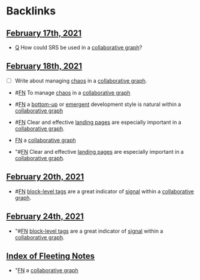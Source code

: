 
# Backlinks
## [February 17th, 2021](<February 17th, 2021.md>)
- [Q](<Q.md>) How could SRS be used in a [collaborative graph](<collaborative graph.md>)?

## [February 18th, 2021](<February 18th, 2021.md>)
- [ ] Write about managing [chaos](<chaos.md>) in a [collaborative graph](<collaborative graph.md>).

- #[FN](<FN.md>) To manage [chaos](<chaos.md>) in a [collaborative graph](<collaborative graph.md>)

- #[FN](<FN.md>) a [bottom-up](<bottom-up.md>) or [emergent](<emergent.md>) development style is natural within a [collaborative graph](<collaborative graph.md>)

- #[FN](<FN.md>) Clear and effective [landing pages](<landing pages.md>) are especially important in a [collaborative graph](<collaborative graph.md>).

- [FN](<FN.md>) a [collaborative graph](<collaborative graph.md>)

- "#[FN](<FN.md>) Clear and effective [landing pages](<landing pages.md>) are especially important in a [collaborative graph](<collaborative graph.md>).

## [February 20th, 2021](<February 20th, 2021.md>)
- #[FN](<FN.md>) [block-level tags](<block-level tags.md>) are a great indicator of [signal](<signal.md>) within a [collaborative graph](<collaborative graph.md>).

## [February 24th, 2021](<February 24th, 2021.md>)
- "#[FN](<FN.md>) [block-level tags](<block-level tags.md>) are a great indicator of [signal](<signal.md>) within a [collaborative graph](<collaborative graph.md>).

## [Index of Fleeting Notes](<Index of Fleeting Notes.md>)
- "[FN](<FN.md>) a [collaborative graph](<collaborative graph.md>)

